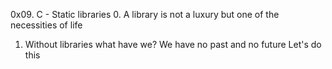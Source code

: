 0x09. C - Static libraries
0. A library is not a luxury but one of the necessities of life
1. Without libraries what have we? We have no past and no future
Let's do this 

